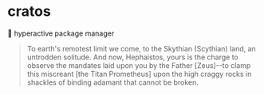 # cratos
🌋 hyperactive package manager

> To earth's remotest limit we come, to the Skythian (Scythian) land, an untrodden solitude. And now, Hephaistos, yours is the charge to observe the mandates laid upon you by the Father [Zeus]--to clamp this miscreant [the Titan Prometheus] upon the high craggy rocks in shackles of binding adamant that cannot be broken.

